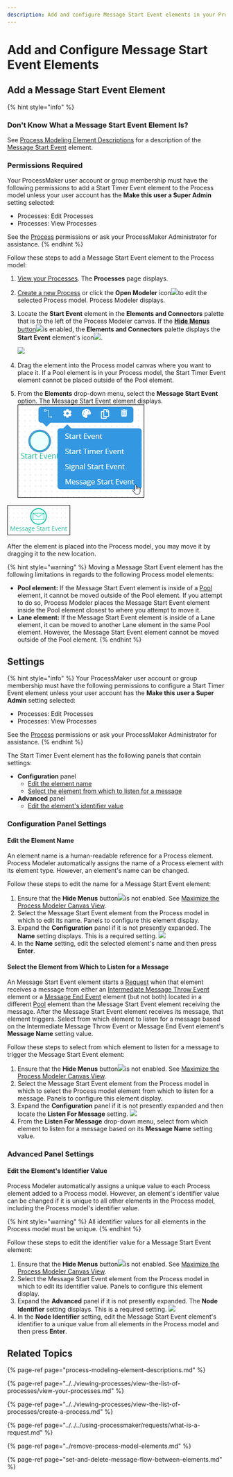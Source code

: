 ```yaml
---
description: Add and configure Message Start Event elements in your Process model.
---
```


# Add and Configure Message Start Event Elements

## Add a Message Start Event Element

{% hint style="info" %}
### Don't Know What a Message Start Event Element Is?

See [Process Modeling Element Descriptions](process-modeling-element-descriptions.md) for a description of the [Message Start Event](process-modeling-element-descriptions.md#message-start-event) element.

### Permissions Required

Your ProcessMaker user account or group membership must have the following permissions to add a Start Timer Event element to the Process model unless your user account has the **Make this user a Super Admin** setting selected:

* Processes: Edit Processes
* Processes: View Processes

See the [Process](../../../processmaker-administration/permission-descriptions-for-users-and-groups.md#processes) permissions or ask your ProcessMaker Administrator for assistance.
{% endhint %}

Follow these steps to add a Message Start Event element to the Process model:

1. [View your Processes](../../viewing-processes/view-the-list-of-processes/view-your-processes.md#view-all-active-processes). The **Processes** page displays.
2. [Create a new Process](../../viewing-processes/view-the-list-of-processes/create-a-process.md) or click the **Open Modeler** icon![](../../../.gitbook/assets/open-modeler-edit-icon-processes-page-processes.png)to edit the selected Process model. Process Modeler displays.
3. Locate the **Start Event** element in the **Elements and Connectors** palette that is to the left of the Process Modeler canvas. If the [**Hide Menus** button](../navigate-around-your-process-model.md#maximize-the-process-modeler-canvas-view)![](../../../.gitbook/assets/hide-menus-button-process-modeler-processes.png)is enabled, the **Elements and Connectors** palette displays the **Start Event** element's icon![](../../../.gitbook/assets/start-event-element-icon-process-modeler-processes.png).

   ![](../../../.gitbook/assets/start-event-control-process-modeler-processes.png)

4. Drag the element into the Process model canvas where you want to place it. If a Pool element is in your Process model, the Start Timer Event element cannot be placed outside of the Pool element.
5. From the **Elements** drop-down menu, select the **Message Start Event** option. The Message Start Event element displays. ![](../../../.gitbook/assets/message-start-event-selection-process-modeler-designer.png) 

![Message Start Event element](../../../.gitbook/assets/message-start-event-element-process-modeler-designer.png)

After the element is placed into the Process model, you may move it by dragging it to the new location.

{% hint style="warning" %}
Moving a Message Start Event element has the following limitations in regards to the following Process model elements:

* **Pool element:** If the Message Start Event element is inside of a [Pool](process-modeling-element-descriptions.md#pool) element, it cannot be moved outside of the Pool element. If you attempt to do so, Process Modeler places the Message Start Event element inside the Pool element closest to where you attempt to move it.
* **Lane element:** If the Message Start Event element is inside of a Lane element, it can be moved to another Lane element in the same Pool element. However, the Message Start Event element cannot be moved outside of the Pool element.
{% endhint %}

## Settings

{% hint style="info" %}
Your ProcessMaker user account or group membership must have the following permissions to configure a Start Timer Event element unless your user account has the **Make this user a Super Admin** setting selected:

* Processes: Edit Processes
* Processes: View Processes

See the [Process](../../../processmaker-administration/permission-descriptions-for-users-and-groups.md#processes) permissions or ask your ProcessMaker Administrator for assistance.
{% endhint %}

The Start Timer Event element has the following panels that contain settings:

* **Configuration** panel
  * [Edit the element name](add-and-configure-message-start-event-elements.md#edit-the-element-name)
  * [Select the element from which to listen for a message](add-and-configure-message-start-event-elements.md#select-the-element-from-which-to-listen-for-a-message)
* **Advanced** panel
  * [Edit the element's identifier value](add-and-configure-message-start-event-elements.md#edit-the-elements-identifier-value)

### Configuration Panel Settings

#### Edit the Element Name

An element name is a human-readable reference for a Process element. Process Modeler automatically assigns the name of a Process element with its element type. However, an element's name can be changed.

Follow these steps to edit the name for a Message Start Event element:

1. Ensure that the **Hide Menus** button![](../../../.gitbook/assets/hide-menus-button-process-modeler-processes.png)is not enabled. See [Maximize the Process Modeler Canvas View](../navigate-around-your-process-model.md#maximize-the-process-modeler-canvas-view).
2. Select the Message Start Event element from the Process model in which to edit its name. Panels to configure this element display.
3. Expand the **Configuration** panel if it is not presently expanded. The **Name** setting displays. This is a required setting. ![](../../../.gitbook/assets/message-start-event-configuration-name-process-modeler-processes.png) 
4. In the **Name** setting, edit the selected element's name and then press **Enter**.

#### Select the Element from Which to Listen for a Message

An Message Start Event element starts a [Request](../../../using-processmaker/requests/what-is-a-request.md) when that element receives a message from either an [Intermediate Message Throw Event](process-modeling-element-descriptions.md#intermediate-message-throw-event) element or a [Message End Event](process-modeling-element-descriptions.md#message-end-event) element \(but not both\) located in a different [Pool](process-modeling-element-descriptions.md#pool) element than the Message Start Event element receiving the message. After the Message Start Event element receives its message, that element triggers. Select from which element to listen for a message based on the Intermediate Message Throw Event or Message End Event element's **Message Name** setting value.

Follow these steps to select from which element to listen for a message to trigger the Message Start Event element:

1. Ensure that the **Hide Menus** button![](../../../.gitbook/assets/hide-menus-button-process-modeler-processes.png)is not enabled. See [Maximize the Process Modeler Canvas View](../navigate-around-your-process-model.md#maximize-the-process-modeler-canvas-view).
2. Select the Message Start Event element from the Process model in which to select the Process model element from which to listen for a message. Panels to configure this element display.
3. Expand the **Configuration** panel if it is not presently expanded and then locate the **Listen For Message** setting. ![](../../../.gitbook/assets/message-start-event-configuration-listen-process-modeler-processes.png) 
4. From the **Listen For Message** drop-down menu, select from which element to listen for a message based on its **Message Name** setting value.

### Advanced Panel Settings

#### Edit the Element's Identifier Value

Process Modeler automatically assigns a unique value to each Process element added to a Process model. However, an element's identifier value can be changed if it is unique to all other elements in the Process model, including the Process model's identifier value.

{% hint style="warning" %}
All identifier values for all elements in the Process model must be unique.
{% endhint %}

Follow these steps to edit the identifier value for a Message Start Event element:

1. Ensure that the **Hide Menus** button![](../../../.gitbook/assets/hide-menus-button-process-modeler-processes.png)is not enabled. See [Maximize the Process Modeler Canvas View](../navigate-around-your-process-model.md#maximize-the-process-modeler-canvas-view).
2. Select the Message Start Event element from the Process model in which to edit its identifier value. Panels to configure this element display.
3. Expand the **Advanced** panel if it is not presently expanded. The **Node Identifier** setting displays. This is a required setting. ![](../../../.gitbook/assets/message-start-event-configuration-identifier-process-modeler-processes.png) 
4. In the **Node Identifier** setting, edit the Message Start Event element's identifier to a unique value from all elements in the Process model and then press **Enter**.

## Related Topics

{% page-ref page="process-modeling-element-descriptions.md" %}

{% page-ref page="../../viewing-processes/view-the-list-of-processes/view-your-processes.md" %}

{% page-ref page="../../viewing-processes/view-the-list-of-processes/create-a-process.md" %}

{% page-ref page="../../../using-processmaker/requests/what-is-a-request.md" %}

{% page-ref page="../remove-process-model-elements.md" %}

{% page-ref page="set-and-delete-message-flow-between-elements.md" %}

